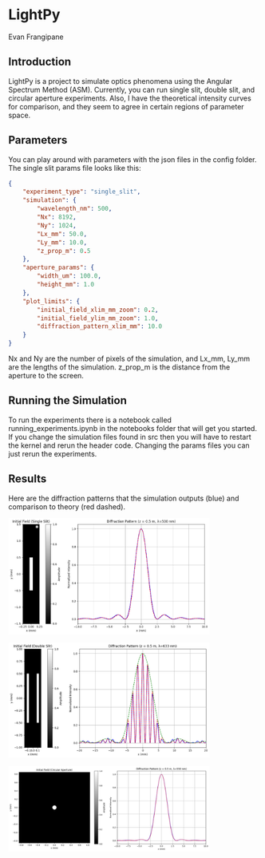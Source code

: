 # LightPy
Evan Frangipane

## Introduction

LightPy is a project to simulate optics phenomena using the Angular
Spectrum Method (ASM). Currently, you can run single slit, double slit,
and circular aperture experiments. Also, I have the theoretical
intensity curves for comparison, and they seem to agree in certain
regions of parameter space.

## Parameters

You can play around with parameters with the json files in the config
folder. The single slit params file looks like this:

``` json
{
    "experiment_type": "single_slit",
    "simulation": {
        "wavelength_nm": 500,
        "Nx": 8192,
        "Ny": 1024,
        "Lx_mm": 50.0,
        "Ly_mm": 10.0,
        "z_prop_m": 0.5
    },
    "aperture_params": {
        "width_um": 100.0,
        "height_mm": 1.0
    },
    "plot_limits": {
        "initial_field_xlim_mm_zoom": 0.2,
        "initial_field_ylim_mm_zoom": 1.0,
        "diffraction_pattern_xlim_mm": 10.0
    }
}
```

Nx and Ny are the number of pixels of the simulation, and Lx_mm, Ly_mm
are the lengths of the simulation. z_prop_m is the distance from the
aperture to the screen.

## Running the Simulation

To run the experiments there is a notebook called
running_experiments.ipynb in the notebooks folder that will get you
started. If you change the simulation files found in src then you will
have to restart the kernel and rerun the header code. Changing the
params files you can just rerun the experiments.

## Results

Here are the diffraction patterns that the simulation outputs (blue) and
comparison to theory (red dashed).

<img src="results/single.png" style="width:80.0%"
data-fig-align="center" />

<img src="results/double.png" style="width:80.0%"
data-fig-align="center" />

<img src="results/circular.png" style="width:80.0%"
data-fig-align="center" />
